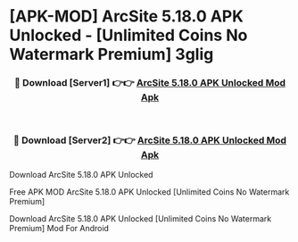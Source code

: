 # [APK-MOD] ArcSite 5.18.0 APK Unlocked - [Unlimited Coins No Watermark Premium] 3glig



<div align="center">
<h3>🔴 Download [Server1] 👉👉 <a href="https://momento.my/?title=ArcSite_5.18.0_APK_Unlocked">ArcSite 5.18.0 APK Unlocked Mod Apk</a></h3><br>

<h3>🔴 Download [Server2] 👉👉 <a href="https://momento.my/?title=ArcSite_5.18.0_APK_Unlocked">ArcSite 5.18.0 APK Unlocked Mod Apk</a></h3>
</div>



Download ArcSite 5.18.0 APK Unlocked 

Free APK MOD ArcSite 5.18.0 APK Unlocked [Unlimited Coins No Watermark Premium]

Download ArcSite 5.18.0 APK Unlocked [Unlimited Coins No Watermark Premium] Mod For Android
